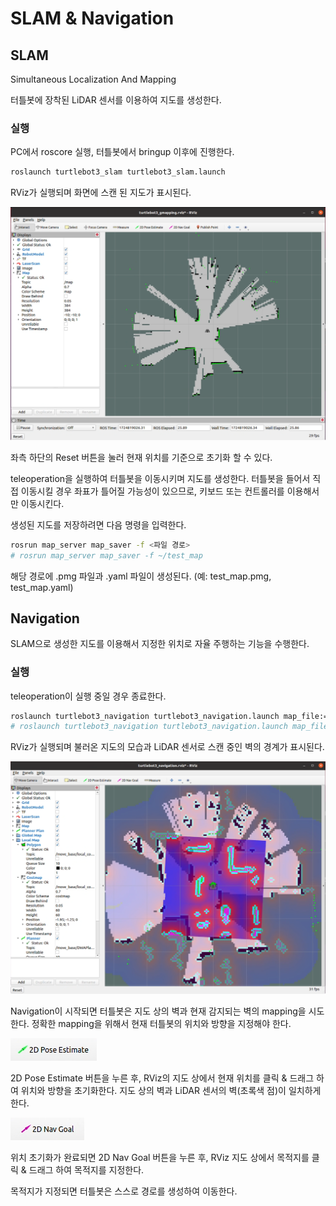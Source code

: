 # SLAM & Navigation

## SLAM

Simultaneous Localization And Mapping

터틀봇에 장착된 LiDAR 센서를 이용하여 지도를 생성한다.

### 실행

PC에서 roscore 실행, 터틀봇에서 bringup 이후에 진행한다.

```bash
roslaunch turtlebot3_slam turtlebot3_slam.launch
```

RViz가 실행되며 화면에 스캔 된 지도가 표시된다.

![slam.png](images/slam.png)

좌측 하단의 Reset 버튼을 눌러 현재 위치를 기준으로 초기화 할 수 있다.

teleoperation을 실행하여 터틀봇을 이동시키며 지도를 생성한다. 터틀봇을 들어서 직접 이동시킬 경우 좌표가 틀어질 가능성이 있으므로, 키보드 또는 컨트롤러를 이용해서만 이동시킨다.

생성된 지도를 저장하려면 다음 명령을 입력한다.

```bash
rosrun map_server map_saver -f <파일 경로>
# rosrun map_server map_saver -f ~/test_map
```

해당 경로에 .pmg 파일과 .yaml 파일이 생성된다.
(예: test_map.pmg, test_map.yaml)

## Navigation

SLAM으로 생성한 지도를 이용해서 지정한 위치로 자율 주행하는 기능을 수행한다.

### 실행

teleoperation이 실행 중일 경우 종료한다.

```bash
roslaunch turtlebot3_navigation turtlebot3_navigation.launch map_file:=<yaml 파일 절대 경로>
# roslaunch turtlebot3_navigation turtlebot3_navigation.launch map_file:=$HOME/test_map.yaml
```

RViz가 실행되며 불러온 지도의 모습과 LiDAR 센서로 스캔 중인 벽의 경계가 표시된다.

![navigation.png](images/navigation.png)

Navigation이 시작되면 터틀봇은 지도 상의 벽과 현재 감지되는 벽의 mapping을 시도한다. 정확한 mapping을 위해서 현재 터틀봇의 위치와 방향을 지정해야 한다.

![2dpos.png](images/2dpos.png)

2D Pose Estimate 버튼을 누른 후, RViz의 지도 상에서 현재 위치를 클릭 & 드래그 하여 위치와 방향을 초기화한다. 지도 상의 벽과 LiDAR 센서의 벽(초록색 점)이 일치하게 한다.

![2dnav.png](images/2dnav.png)

위치 초기화가 완료되면 2D Nav Goal 버튼을 누른 후, RViz 지도 상에서 목적지를 클릭 & 드래그 하여 목적지를 지정한다.

목적지가 지정되면 터틀봇은 스스로 경로를 생성하여 이동한다.